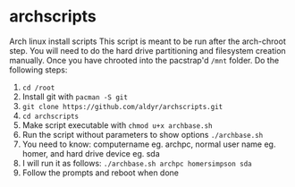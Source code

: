 # archscripts
Arch linux install scripts
This script is meant to be run after the arch-chroot step. You will need to do the hard drive partitioning and filesystem creation manually. Once you have chrooted into the pacstrap'd `/mnt` folder. Do the following steps: 

1. `cd /root`
2. Install git with `pacman -S git` 
3. `git clone https://github.com/aldyr/archscripts.git`
4. `cd archscripts`
5. Make script executable with `chmod u+x archbase.sh`
6. Run the script without parameters to show options `./archbase.sh`
7. You need to know: computername eg. archpc, normal user name eg. homer, and hard drive device eg. sda
8. I will run it as follows: `./archbase.sh archpc homersimpson sda`
9. Follow the prompts and reboot when done
